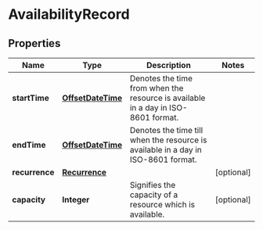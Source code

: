 # AvailabilityRecord

## Properties
Name | Type | Description | Notes
------------ | ------------- | ------------- | -------------
**startTime** | [**OffsetDateTime**](OffsetDateTime.md) | Denotes the time from when the resource is available in a day in ISO-8601 format. | 
**endTime** | [**OffsetDateTime**](OffsetDateTime.md) | Denotes the time till when the resource is available in a day in ISO-8601 format. | 
**recurrence** | [**Recurrence**](Recurrence.md) |  |  [optional]
**capacity** | **Integer** | Signifies the capacity of a resource which is available. |  [optional]
